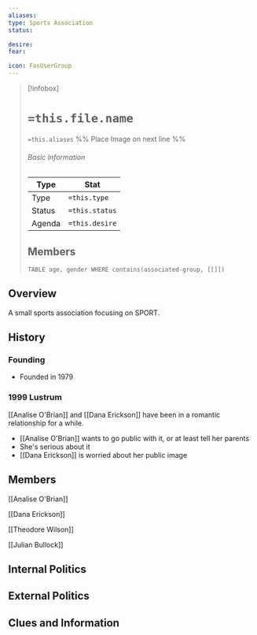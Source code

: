 ```yaml
---
aliases: 
type: Sports Association
status:

desire:
fear:

icon: FasUserGroup
---
```


> [!infobox]
> # `=this.file.name`
> `=this.aliases`
> %% Place Image on next line %%
> ###### Basic Information
> Type |  Stat |
> ---|---|
> Type | `=this.type` |
> Status | `=this.status` |
> Agenda | `=this.desire` |
> ## Members
>```dataview 
>TABLE age, gender WHERE contains(associated-group, [[]]) 
>```
## Overview
A small sports association focusing on SPORT. 

## History
### Founding
- Founded in 1979
### 1999 Lustrum
[[Analise O'Brian]] and [[Dana Erickson]] have been in a romantic relationship for a while. 
- [[Analise O'Brian]] wants to go public with it, or at least tell her parents
- She's serious about it
- [[Dana Erickson]] is worried about her public image

## Members
[[Analise O'Brian]]

[[Dana Erickson]]

[[Theodore Wilson]]

[[Julian Bullock]]



## Internal Politics

## External Politics

## Clues and Information

